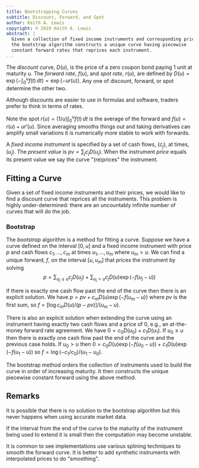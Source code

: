 ```yaml
---
title: Bootstrapping Curves
subtitle: Discount, Forward, and Spot 
author: Keith A. Lewis
copyright: © 2019 Keith A. Lewis
abstract: |
  Given a collection of fixed income instruments and corresponding prices
  the bootstrap algorithm constructs a unique curve having piecewise
  constant forward rates that reprices each instrument.
...
```


The _discount_ curve, $D(u)$, is the price of a zero coupon bond paying
1 unit at maturity $u$. The _forward rate_, $f(u)$, and _spot rate_,
$r(u)$, are defined by $D(u) = \exp(-\int_0^u f(t)\,dt) = \exp(-u r(u))$.
Any one of discount, forward, or spot determine the other two.

Although discounts are easier to use in formulas and software, 
traders prefer to think in terms of rates.

Note the spot $r(u) = (1/u)\int_0^u f(t)\,dt$ is the average of the
forward and $f(u) = r(u) + u r'(u)$. Since
averaging smooths things out and taking derivatives can amplify small
variations it is numerically more stable to work with forwards.

A _fixed income instrument_ is specified by a set of cash flows, $(c_j)$,
at times, $(u_j)$. The _present value_ is $pv = \sum_j c_j D(u_j)$.
When the instrument _price_ equals its present value we say the curve
"(re)prices" the instrument.

## Fitting a Curve

Given a set of fixed income instruments and their prices, we would like
to find a discount curve that reprices all the instruments.  This problem
is highly under-determined: there are an uncountably infinite number of
curves that will do the job.

### Bootstrap

The _bootstrap_ algorithm is a method for fitting a curve. Suppose
we have a curve defined on the interval $[0,u]$ and a fixed income
instrument with price $p$ and cash flows $c_1,\ldots,c_m$ at times
$u_1,\ldots,u_m$ where $u_m > u$.
We can find a unique forward, $f$, on the interval
$[u, u_m]$ that prices the instrument by solving
$$
	p = \sum_{u_j \le u} c_j D(u_j)
		+ \sum_{u_j > u} c_j D(u)\exp(-f(u_j - u))
$$

If there is exactly one cash flow past the end of the curve then there
is an explicit solution. We have $p = pv + c_m D(u)\exp(-f(u_m - u))$
where $pv$ is the first sum, so $f = [\log c_m D(u)/(p - pv)]/(u_m - u)$.

There is also an explicit solution when extending the curve using
an instrument having exactly two cash flows and a price of 0, e.g.,
an at-the-money forward rate agreement.  We have $0 = c_0 D(u_0) +
c_1 D(u_1)$. If $u_0 \le u$ then there is exactly one cash flow past
the end of the curve and the previous case holds.  If  $u_0 > u$ then
$0 = c_0 D(u)\exp(-f(u_0 - u)) + c_1 D(u)\exp(-f(u_1 - u))$ so $f =
\log(-c_1/c_0)/(u_1 - u_0)$.

The bootstrap method orders the collection of instruments used to build
the curve in order of increasing maturity. It then constructs the unique
piecewise constant forward using the above method.

## Remarks

It is possible that there is no solution to the bootstrap algorithm
but this never happens when using accurate market data.

If the interval from the end of the curve to the maturity of the
instrument being used to extend it is small then the computation may
become unstable.

It is common to see implementations use various splining techniques to
smooth the forward curve. It is better to add synthetic instruments with
interpolated prices to do "smoothing".

